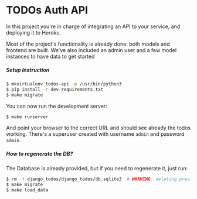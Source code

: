 # TODOs Auth API

In this project you're in charge of integrating an API to your service, and deploying it to Heroku.

Most of the project's functionality is already done: both models and frontend are built. We've also included an admin user and a few model instances to have data to get started

##### Setup Instruction

```bash
$ mkvirtualenv todos-api -p /usr/bin/python3
$ pip install -r dev-requirements.txt
$ make migrate
```

You can now run the development server:

```bash
$ make runserver
```

And point your browser to the correct URL and should see already the todos working. There's a superuser created with username `admin` and password `admin`.

##### How to regenerate the DB?

The Database is already provided, but if you need to regenerate it, just run:

```bash
$ rm -f django_todos/django_todos/db.sqlite3  # WARNING: deleting previous DB.
$ make migrate
$ make load_data
```
